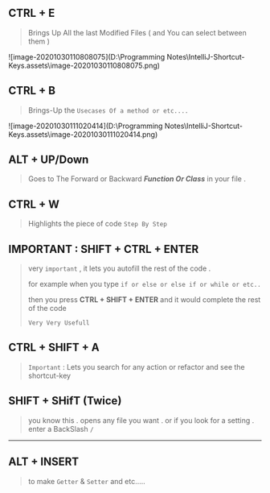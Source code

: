 ## CTRL + E

> Brings Up All the last Modified Files ( and You can select between them )

![image-20201030110808075](D:\Programming Notes\IntelliJ-Shortcut-Keys.assets\image-20201030110808075.png)

## CTRL + B

> Brings-Up the `Usecases Of a method or etc....`

![image-20201030111020414](D:\Programming Notes\IntelliJ-Shortcut-Keys.assets\image-20201030111020414.png)



## ALT + UP/Down

> Goes to The Forward or Backward __*Function Or Class*__ in your file .



## CTRL + W

> Highlights the piece of code `Step By Step`



## IMPORTANT : SHIFT + CTRL + ENTER

> very `important` , it lets you autofill the rest of the code .
>
> for example when you type `if or else or else if or while or etc..`
>
>  then you press __CTRL + SHIFT + ENTER__ and it would complete the rest of the code
>
> `Very Very Usefull`



## CTRL + SHIFT + A

> `Important` : Lets you search for any action or refactor and see the shortcut-key



## SHIFT + SHifT (Twice)

> you know this . opens any file you want . or if you look for a setting . enter a BackSlash `/`

-----------------------



## ALT + INSERT

> to make `Getter` & `Setter` and etc.....